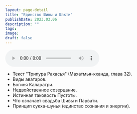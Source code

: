 ```yaml
---
layout: page-detail
title: "Единство Шивы и Шакти"
publishDate: 2023.03.06
description: ""
tags:
image:
draft: false
---
```


<audio title="2023.03.06 - Единство Шивы и Шакти.mp3" src="/upload/iblock/086/086d693d68b6c79f50259c0c3e801c60.mp3" controls=""></audio>

* Текст "Трипура Рахасья" (Махатмья-кханда, глава 32).
* Виды аватаров.
* Богиня Каларатри.
* Недвойственное созерцание.
* Истинная таковость Пустоты.
* Что означает свадьба Шивы и Парвати.
* Принцип сукха-шунья (единство сознания и энергии).

  
